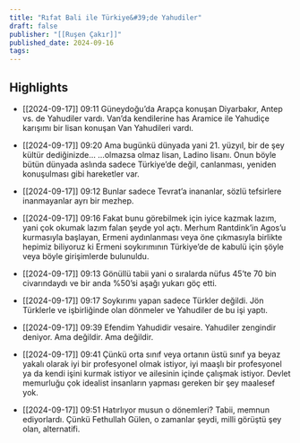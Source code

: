 ```yaml
---
title: "Rıfat Bali ile Türkiye&#39;de Yahudiler"
draft: false
publisher: "[[Ruşen Çakır]]"
published_date: 2024-09-16
tags:
---
```



## Highlights
* [[2024-09-17]] 09:11  Güneydoğu’da Arapça konuşan Diyarbakır, Antep vs. de Yahudiler vardı. Van’da kendilerine has Aramice ile Yahudiçe karışımı bir lisan konuşan Van Yahudileri vardı.

* [[2024-09-17]] 09:20  Ama bugünkü dünyada yani 21. yüzyıl, bir de şey kültür dediğinizde… …olmazsa olmaz lisan, Ladino lisanı. Onun böyle bütün dünyada aslında sadece Türkiye’de değil, canlanması, yeniden konuşulması gibi hareketler var.

* [[2024-09-17]] 09:12  Bunlar sadece Tevrat’a inananlar, sözlü tefsirlere inanmayanlar ayrı bir mezhep.

* [[2024-09-17]] 09:16  Fakat bunu görebilmek için iyice kazmak lazım, yani çok okumak lazım falan şeyde yol açtı. Merhum Rantdink’in Agos’u kurmasıyla başlayan, Ermeni aydınlanması veya öne çıkmasıyla birlikte hepimiz biliyoruz ki Ermeni soykırımının Türkiye’de de kabulü için şöyle veya böyle girişimlerde bulunuldu.

* [[2024-09-17]] 09:13  Gönüllü tabii yani o sıralarda nüfus 45’te 70 bin civarındaydı ve bir anda %50’si aşağı yukarı göç etti.

* [[2024-09-17]] 09:17  Soykırımı yapan sadece Türkler değildi. Jön Türklerle ve işbirliğinde olan dönmeler ve Yahudiler de bu işi yaptı.

* [[2024-09-17]] 09:39  Efendim Yahudidir vesaire. Yahudiler zengindir deniyor. Ama değildir. Ama değildir.

* [[2024-09-17]] 09:41  Çünkü orta sınıf veya ortanın üstü sınıf ya beyaz yakalı olarak iyi bir profesyonel olmak istiyor, iyi maaşlı bir profesyonel ya da kendi işini kurmak istiyor ve ailesinin içinde çalışmak istiyor. Devlet memurluğu çok idealist insanların yapması gereken bir şey maalesef yok.

* [[2024-09-17]] 09:51  Hatırlıyor musun o dönemleri? Tabii, memnun ediyorlardı. Çünkü Fethullah Gülen, o zamanlar şeydi, milli görüştü şey olan, alternatifi.

